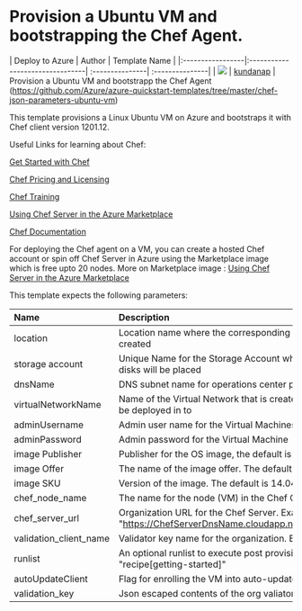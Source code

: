 # Provision a Ubuntu VM and  bootstrapping the Chef Agent.

| Deploy to Azure  | Author                          | Template Name   |
|:-----------------|:--------------------------------| :---------------| :---------------|
| <a href="https://azuredeploy.net/" target="_blank"><img src="http://azuredeploy.net/deploybutton_small.png"/></a> | [kundanap](https://github.com/kundanap) | Provision a Ubuntu VM and  bootstrapp the Chef Agent (https://github.com/Azure/azure-quickstart-templates/tree/master/chef-json-parameters-ubuntu-vm) 


 This template provisions a Linux Ubuntu VM on Azure and bootstraps it with Chef client version 1201.12.

Useful Links for learning about Chef:

<a href="http://learn.chef.io/" target="_blank">Get Started with Chef</a>

<a href="https://www.chef.io/chef/#plans-and-pricingx" target="_blank">Chef Pricing and Licensing</a>

<a href="https://www.chef.io/training/" target="_blank">Chef Training</a>

<a href="https://docs.chef.io/azure_portal.html#azure-marketplace" target="_blank">Using Chef Server in the Azure Marketplace</a>

<a href="http://docs.chef.io/" target="_blank">Chef Documentation</a>

 For deploying the Chef agent on a VM, you can create a hosted Chef account or spin off Chef Server in Azure using the Marketplace image which is free upto 20 nodes. More on Marketplace image : <a href="https://docs.chef.io/azure_portal.html#azure-marketplace" target="_blank">Using Chef Server in the Azure Marketplace</a>

 This template expects the following parameters:

 | Name   | Description    |
 |:--- |:---|
 | location | Location name where the corresponding Azure artifacts will be created |
 | storage account  | Unique  Name for the Storage Account where the Virtual Machine's disks will be placed |
 | dnsName | DNS subnet name for operations center public IP address |
 | virtualNetworkName | Name of the Virtual Network that is created and that resources will be deployed in to |
 | adminUsername  | Admin user name for the Virtual Machines  |
 | adminPassword  | Admin password for the Virtual Machine  |
 | image Publisher <Optional> | Publisher for the OS image, the default is Canonical|
 | image Offer <Optional> | The name of the image offer. The default is Ubuntu |
 | image SKU  <Optional> | Version of the image. The default is 14.04.2-LTS |
 | chef_node_name | The name for the node (VM) in the Chef Organization |
 | chef_server_url | Organization URL for the Chef Server. Example "https://ChefServerDnsName.cloudapp.net/organizations/Orgname"|
 | validation_client_name | Validator key name for the organization. Example : MyOrg-validator |
 | runlist <Optional> | An optional runlist to execute post provisioning. Example "recipe[getting-started]" |
 | autoUpdateClient <Optional> | Flag for enrolling the VM into auto-updates. The default is 'false.''|
 | validation_key | Json escaped contents of the org valiator pem file.|
